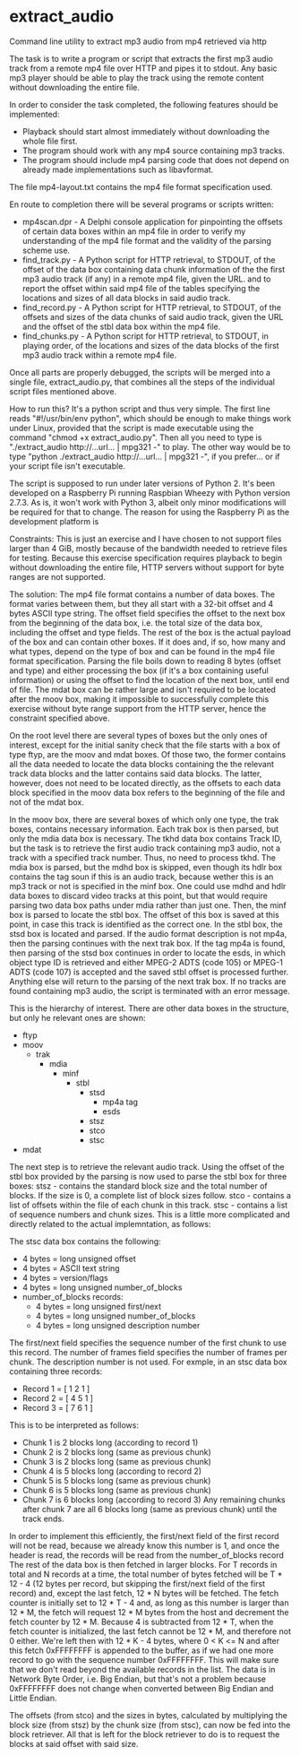 # extract_audio
Command line utility to extract mp3 audio from mp4 retrieved via http

The task is to write a program or script that extracts the first mp3 audio track from a remote mp4 file over HTTP and pipes it to stdout.
Any basic mp3 player should be able to play the track using the remote content without downloading the entire file.

In order to consider the task completed, the following features should be implemented:
- Playback should start almost immediately without downloading the whole file first.
- The program should work with any mp4 source containing mp3 tracks.
- The program should include mp4 parsing code that does not depend on already made implementations such as libavformat.

The file mp4-layout.txt contains the mp4 file format specification used.

En route to completion there will be several programs or scripts written:
- mp4scan.dpr - A Delphi console application for pinpointing the offsets of certain data boxes within an mp4 file in order to verify my understanding of the mp4 file format and the validity of the parsing scheme use.
- find_track.py - A Python script for HTTP retrieval, to STDOUT, of the offset of the data box containing data chunk information of the the first mp3 audio track (if any) in a remote mp4 file, given the URL.
 and to report the offset within said mp4 file of the tables specifying the locations and sizes of all data blocks in said audio track.
- find_record.py - A Python script for HTTP retrieval, to STDOUT, of the offsets and sizes of the data chunks of said audio track, given the URL and the offset of the stbl data box within the mp4 file.
- find_chunks.py - A Python script for HTTP retrieval, to STDOUT, in playing order, of the locations and sizes of the data blocks of the first mp3 audio track within a remote mp4 file.

Once all parts are properly debugged, the scripts will be merged into a single file, extract_audio.py, that combines all the steps of the individual script files mentioned above.

How to run this?
It's a python script and thus very simple. The first line reads "#!/usr/bin/env python", which should be enough to make things work under Linux, provided that the script is made executable using the command "chmod +x extract_audio.py".
Then all you need to type is "./extract_audio http://...url... | mpg321 -" to play.
The other way would be to type "python ./extract_audio http://...url... | mpg321 -", if you prefer... or if your script file isn't executable.

The script is supposed to run under later versions of Python 2. It's been developed on a Raspberry Pi running Raspbian Wheezy with Python version 2.7.3. As is, it won't work with Python 3, albeit only minor modifications will be required for that to change.
The reason for using the Raspberry Pi as the development platform is 

Constraints:
This is just an exercise and I have chosen to not support files larger than 4 GiB, mostly because of the bandwidth needed to retrieve files for testing.
Because this exercise specification requires playback to begin without downloading the entire file, HTTP servers without support for byte ranges are not supported. 

The solution:
The mp4 file format contains a number of data boxes. The format varies between them, but they all start with a 32-bit offset and 4 bytes ASCII type string.
The offset field specifies the offset to the next box from the beginning of the data box, i.e. the total size of the data box, including the offset and type fields.
The rest of the box is the actual payload of the box and can contain other boxes. If it does and, if so, how many and what types, depend on the type of box and can be found in the mp4 file format specification.
Parsing the file boils down to reading 8 bytes (offset and type) and either processing the box (if it's a box containing useful information) or using the offset to find the location of the next box, until end of file.
The mdat box can be rather large and isn't required to be located after the moov box, making it impossible to successfully complete this exercise without byte range support from the HTTP server, hence the constraint specified above.

On the root level there are several types of boxes but the only ones of interest, except for the initial sanity check that the file starts with a box of type ftyp, are the moov and mdat boxes.
Of those two, the former contains all the data needed to locate the data blocks containing the the relevant track data blocks and the latter contains said data blocks. The latter, however, does not need to be located directly, as the offsets to each data block specified in the moov data box refers to the beginning of the file and not of the mdat box.

In the moov box, there are several boxes of which only one type, the trak boxes, contains necessary information.
Each trak box is then parsed, but only the mdia data box is necessary. The tkhd data box contains Track ID, but the task is to retrieve the first audio track containing mp3 audio, not a track with a specified track number. Thus, no need to process tkhd.
The mdia box is parsed, but the mdhd box is skipped, even though its hdlr box contains the tag soun if this is an audio track, because wether this is an mp3 track or not is specified in the minf box. One could use mdhd and hdlr data boxes to discard video tracks at this point, but that would require parsing two data box paths under mdia rather than just one.
Then, the minf box is parsed to locate the stbl box. The offset of this box is saved at this point, in case this track is identified as the correct one.
In the stbl box, the stsd box is located and parsed. If the audio format description is not mp4a, then the parsing continues with the next trak box.
If the tag mp4a is found, then parsing of the stsd box continues in order to locate the esds, in which object type ID is retrieved and either MPEG-2 ADTS (code 105) or MPEG-1 ADTS (code 107) is accepted and the saved stbl offset is processed further. Anything else will return to the parsing of the next trak box.
If no tracks are found containing mp3 audio, the script is terminated with an error message.

This is the hierarchy of interest. There are other data boxes in the structure, but only he relevant ones are shown:
- ftyp
- moov
   - trak
      - mdia
         - minf
            - stbl
               - stsd
                  - mp4a tag
                  - esds
               - stsz
               - stco
               - stsc
- mdat

The next step is to retrieve the relevant audio track.
Using the offset of the stbl box provided by the parsing is now used to parse the stbl box for three boxes:
stsz - contains the standard block size and the total number of blocks. If the size is 0, a complete list of block sizes follow.
stco - contains a list of offsets within the file of each chunk in this track.
stsc - contains a list of sequence numbers and chunk sizes. This is a little more complicated and directly related to the actual implemntation, as follows:

The stsc data box contains the following:
- 4 bytes = long unsigned offset
- 4 bytes = ASCII text string
- 4 bytes = version/flags
- 4 bytes = long unsigned number_of_blocks
- number_of_blocks records:
   - 4 bytes = long unsigned first/next
   - 4 bytes = long unsigned number_of_blocks
   - 4 bytes = long unsigned description number

The first/next field specifies the sequence number of the first chunk to use this record.
The number of frames field specifies the number of frames per chunk.
The description number is not used.
For exmple, in an stsc data box containing three records:
- Record 1 = [ 1 2 1 ]
- Record 2 = [ 4 5 1 ]
- Record 3 = [ 7 6 1 ]

This is to be interpreted as follows:
- Chunk 1 is 2 blocks long (according to record 1)
- Chunk 2 is 2 blocks long (same as previous chunk)
- Chunk 3 is 2 blocks long (same as previous chunk)
- Chunk 4 is 5 blocks long (according to record 2)
- Chunk 5 is 5 blocks long (same as previous chunk)
- Chunk 6 is 5 blocks long (same as previous chunk)
- Chunk 7 is 6 blocks long (according to record 3)
Any remaining chunks after chunk 7 are all 6 blocks long (same as previous chunk) until the track ends.

In order to implement this efficiently, the first/next field of the first record will not be read, because we already know this number is 1, and once the header is read, the records will be read from the number_of_blocks record
The rest of the data box is then fetched in larger blocks. For T records in total and N records at a time, the total number of bytes fetched will be T * 12 - 4 (12 bytes per record, but skipping the first/next field of the first record) and, except the last fetch, 12 * N bytes will be fetched.
The fetch counter is initially set to 12 * T - 4 and, as long as this number is larger than 12 * M, the fetch will request 12 * M bytes from the host and decrement the fetch counter by 12 * M.
Because 4 is subtracted from 12 * T, when the fetch counter is initialized, the last fetch cannot be 12 * M, and therefore not 0 either. We're left then with 12 * K - 4 bytes, where 0 < K <= N and after this fetch 0xFFFFFFFF is appended to the buffer, as if we had one more record to go with the sequence number 0xFFFFFFFF.
This will make sure that we don't read beyond the available records in the list. The data is in Network Byte Order, i.e. Big Endian, but that's not a problem because 0xFFFFFFFF does not change when converted between Big Endian and Little Endian.

The offsets (from stco) and the sizes in bytes, calculated by multiplying the block size (from stsz) by the chunk size (from stsc), can now be fed into the block retriever.
All that is left for the block retriever to do is to request the blocks at said offset with said size.
